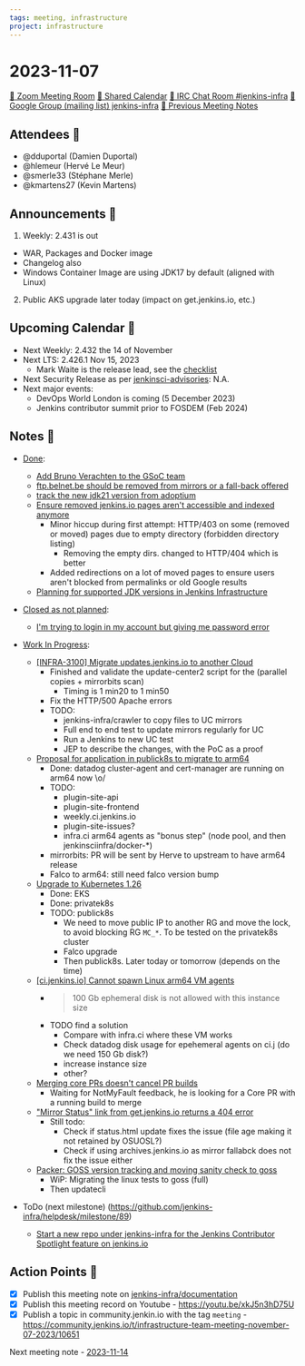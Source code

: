 ```yaml
---
tags: meeting, infrastructure
project: infrastructure
---
```

<!-- markdownlint-disable MD026-->

# 2023-11-07

[:movie_camera: Zoom Meeting Room](https://zoom.us/j/92454301214?pwd=aEVoUi9EanpaakN3L1ZxRlpDQk5Ddz09)
[:calendar: Shared Calendar](https://jenkins.io/event-calendar/)
[:speech_balloon: IRC Chat Room #jenkins-infra](https://jenkins.io/chat/#jenkins-infra)
[:email: Google Group (mailing list) jenkins-infra](https://groups.google.com/g/jenkins-infra)
[🧠 Previous Meeting Notes](https://github.com/jenkins-infra/documentation/blob/main/meetings/2023-10-31.md)

## Attendees 👥

<!-- Handles are community.jenkins.io handles -->
* @dduportal (Damien Duportal)
* @hlemeur (Hervé Le Meur)
* @smerle33 (Stéphane Merle)
* @kmartens27 (Kevin Martens)

## Announcements :loudspeaker:

1. Weekly: 2.431 is out
  - WAR, Packages and Docker image
  - Changelog also
  - Windows Container Image are using JDK17 by default (aligned with Linux)
2. Public AKS upgrade later today (impact on get.jenkins.io, etc.)

## Upcoming Calendar 📆

* Next Weekly: 2.432 the 14 of November
* Next LTS: 2.426.1 Nov 15, 2023
    * Mark Waite is the release lead, see the [checklist](https://github.com/jenkins-infra/release/issues/464)
* Next Security Release as per [jenkinsci-advisories](https://groups.google.com/g/jenkinsci-advisories): N.A.
* Next major events:
    * DevOps World London is coming (5 December 2023)
    * Jenkins contributor summit prior to FOSDEM (Feb 2024)

## Notes :book:

* [Done](https://github.com/jenkins-infra/helpdesk/milestone/88?closed=1):
  * [Add Bruno Verachten to the GSoC team](https://github.com/jenkins-infra/helpdesk/issues/3803)
  * [ftp.belnet.be should be removed from mirrors or a fall-back offered](https://github.com/jenkins-infra/helpdesk/issues/3784)
  * [track the new jdk21 version from adoptium](https://github.com/jenkins-infra/helpdesk/issues/3783)
  * [Ensure removed jenkins.io pages aren't accessible and indexed anymore](https://github.com/jenkins-infra/helpdesk/issues/3360)
      * Minor hiccup during first attempt: HTTP/403 on some (removed or moved) pages due to empty directory (forbidden directory listing)
          * Removing the empty dirs. changed to HTTP/404 which is better
      * Added redirections on a lot of moved pages to ensure users aren't blocked from permalinks or old Google results
  * [Planning for supported JDK versions in Jenkins Infrastructure](https://github.com/jenkins-infra/helpdesk/issues/3289)

* [Closed as not planned](https://github.com/jenkins-infra/helpdesk/milestone/88?closed=1):
  * [I'm trying to login in my account but giving me password error](https://github.com/jenkins-infra/helpdesk/issues/3813)

* [Work In Progress](https://github.com/jenkins-infra/helpdesk/milestone/88):
    * [[INFRA-3100] Migrate updates.jenkins.io to another Cloud](https://github.com/jenkins-infra/helpdesk/issues/2649)
        * Finished and validate the update-center2 script for the (parallel copies + mirrorbits scan)
            * Timing is 1 min20 to 1 min50
        * Fix the HTTP/500 Apache errors
        * TODO:
            * jenkins-infra/crawler to copy files to UC mirrors
            * Full end to end test to update mirrors regularly for UC
            * Run a Jenkins to new UC test 
            * JEP to describe the changes, with the PoC as a proof
    * [Proposal for application in publick8s to migrate to arm64](https://github.com/jenkins-infra/helpdesk/issues/3619)
        * Done: datadog cluster-agent and cert-manager are running on arm64 now \o/
        * TODO:
            * plugin-site-api
            * plugin-site-frontend
            * weekly.ci.jenkins.io
            * plugin-site-issues?
            * infra.ci arm64 agents as "bonus step" (node pool, and then jenkinsciinfra/docker-*)
        * mirrorbits: PR will be sent by Herve to upstream to have arm64 release
        * Falco to arm64: still need falco version bump
  * [Upgrade to Kubernetes 1.26](https://github.com/jenkins-infra/helpdesk/issues/3683)
      * Done: EKS
      * Done: privatek8s
      * TODO: publick8s
          * We need to move public IP to another RG and move the lock, to avoid blocking RG `MC_*`. To be tested on the privatek8s cluster
          * Falco upgrade
          * Then publick8s. Later today or tomorrow (depends on the time)
  * [[ci.jenkins.io] Cannot spawn Linux arm64 VM agents](https://github.com/jenkins-infra/helpdesk/issues/3812)
      * >100 Gb ephemeral disk is not allowed with this instance size
      * TODO find a solution
          * Compare with infra.ci where these VM works
          * Check datadog disk usage for epehemeral agents on ci.j (do we need 150 Gb disk?)
          * increase instance size
          * other?
  * [Merging core PRs doesn't cancel PR builds](https://github.com/jenkins-infra/helpdesk/issues/3807)
      * Waiting for NotMyFault feedback, he is looking for a Core PR with a running build to merge
  * ["Mirror Status" link from get.jenkins.io returns a 404 error](https://github.com/jenkins-infra/helpdesk/issues/3790)
      * Still todo:
          * Check if status.html update fixes the issue (file age making it not retained by OSUOSL?)
          * Check if using archives.jenkins.io as mirror fallabck does not fix the issue either
  * [Packer: GOSS version tracking and moving sanity check to goss](https://github.com/jenkins-infra/helpdesk/issues/3763)
      * WiP: Migrating the linux tests  to goss (full)
      * Then updatecli
  

* ToDo (next milestone) (https://github.com/jenkins-infra/helpdesk/milestone/89)
    * [Start a new repo under jenkins-infra for the Jenkins Contributor Spotlight feature on jenkins.io](https://github.com/jenkins-infra/helpdesk/issues/3809)

## Action Points :muscle:

<!-- How To: https://github.com/jenkins-infra/runbooks/tree/main/meetings -->
* [x] Publish this meeting note on [jenkins-infra/documentation](https://github.com/jenkins-infra/documentation) 
* [x] Publish this meeting record on Youtube - https://youtu.be/xkJ5n3hD75U
* [x] Publish a topic in community.jenkin.io with the tag `meeting` - https://community.jenkins.io/t/infrastructure-team-meeting-november-07-2023/10651

Next meeting note - [2023-11-14](https://github.com/jenkins-infra/documentation/blob/main/meetings/2023-11-14.md) 
